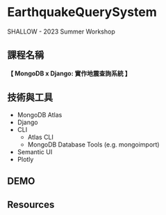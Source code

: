 # EarthquakeQuerySystem
SHALLOW - 2023 Summer Workshop

## 課程名稱
**【 MongoDB x Django: 實作地震查詢系統 】**

## 技術與工具
- MongoDB Atlas
- Django
- CLI
  - Atlas CLI
  - MongoDB Database Tools (e.g. mongoimport)
- Semantic UI
- Plotly

## DEMO


## Resources
